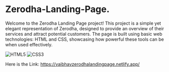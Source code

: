 # Zerodha-Landing-Page.

Welcome to the Zerodha Landing Page project! This project is a simple yet elegant representation of Zerodha, designed to provide an overview of their services and attract potential customers. The page is built using basic web technologies: HTML and CSS, showcasing how powerful these tools can be when used effectively.

![HTML5](https://img.shields.io/badge/-HTML5-E34F26?style=flat&logo=html5&logoColor=white)
![CSS3](https://img.shields.io/badge/-CSS3-1572B6?style=flat&logo=css3&logoColor=white)

Here is the Link: https://vaibhavzerodhalandingpage.netlify.app/
